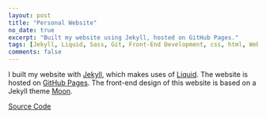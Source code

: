 ```yaml
---
layout: post
title: "Personal Website"
no_date: true
excerpt: "Built my website using Jekyll, hosted on GitHub Pages."
tags: [Jekyll, Liquid, Sass, Git, Front-End Development, css, html, Web Development, Project]
comments: false
---
```


I built my website with <a href="https://jekyllrb.com">Jekyll</a>, which makes uses of <a href="https://shopify.github.io/liquid/">Liquid</a>.
The website is hosted on <a href="https://pages.github.com">GitHub Pages</a>.
The front-end design of this website is based on a Jekyll theme <a href="https://taylantatli.github.io/Moon/">Moon</a>.

<div markdown="0">
	<a href="https://github.com/ai-xiaihai/ai-xiaihai.github.io" class="btn btn-info">
	Source Code
</a></div>
